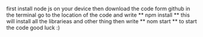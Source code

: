first install node js on your device
then download the code form github 
in the terminal go to the location of the code and write **  npm install  ** 
this will install all the librarieas and other thing 
then write ** nom start ** to start the code 
good luck :)
